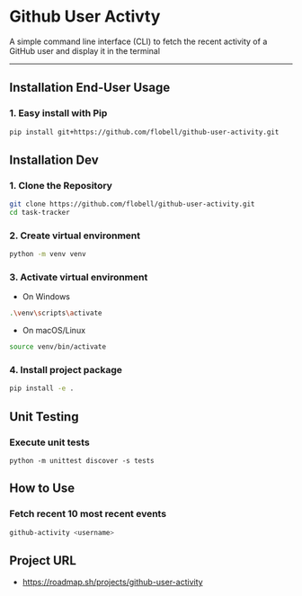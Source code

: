 # Github User Activty
A simple command line interface (CLI) to fetch the recent activity of a GitHub user and display it in the terminal

---

## Installation End-User Usage

### 1. Easy install with Pip
```bash
pip install git+https://github.com/flobell/github-user-activity.git
```

## Installation Dev

### 1. Clone the Repository
```bash
git clone https://github.com/flobell/github-user-activity.git
cd task-tracker
```

### 2. Create virtual environment
```bash
python -m venv venv
```

### 3. Activate virtual environment

- On Windows
```bash
.\venv\scripts\activate
```
- On macOS/Linux
```bash
source venv/bin/activate
```

### 4. Install project package

```bash
pip install -e .
```

## Unit Testing

### Execute unit tests

```
python -m unittest discover -s tests
```

## How to Use

### Fetch recent 10 most recent events
```bash
github-activity <username>
```

## Project URL
- https://roadmap.sh/projects/github-user-activity